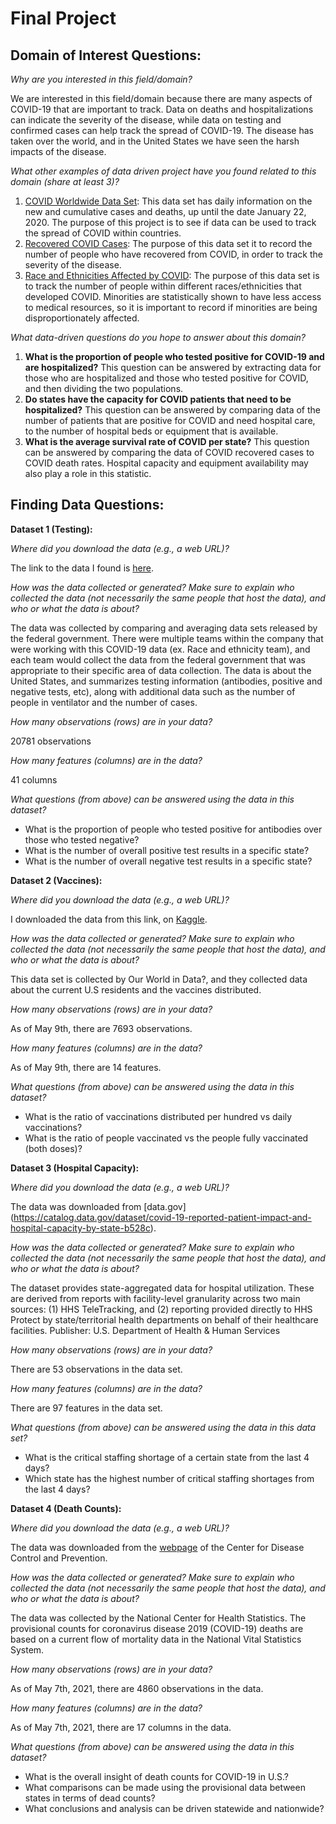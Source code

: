 # Final Project
## **Domain of Interest Questions:**
_Why are you interested in this field/domain?_

We are interested in this field/domain because there are many aspects of COVID-19 that are important to track. Data on deaths and hospitalizations can indicate   the severity of the disease, while data on testing and confirmed cases can help track the spread of COVID-19. The disease has taken over the world, and in the United States we have seen the harsh impacts of the disease.

_What other examples of data driven project have you found related to this domain (share at least 3)?_
1. [COVID Worldwide Data Set](https://www.kaggle.com/sudalairajkumar/novel-corona-virus-2019-dataset): This data set has daily information on the new and cumulative cases and deaths, up until the date January 22, 2020. The purpose of this project is to see if data can be used to track the spread of COVID within countries.
2. [Recovered COVID Cases](https://data.humdata.org/dataset/novel-coronavirus-2019-ncov-cases): The purpose of this data set it to record the number of people who have recovered from COVID, in order to track the severity of the disease.
3. [Race and Ethnicities Affected by COVID](https://data.world/liz-friedman/covid-racial-data-tracker-from-the-covid-tracking-project): The purpose of this data set is to track the number of people within different races/ethnicities that developed COVID. Minorities are statistically shown to have less access to medical resources, so it is important to record if minorities are being disproportionately affected. 

_What data-driven questions do you hope to answer about this domain?_
1. **What is the proportion of people who tested positive for COVID-19 and are hospitalized?** This question can be answered by extracting data for those who are hospitalized and those who tested positive for COVID, and then dividing the two populations.
2. **Do states have the capacity for COVID patients that need to be hospitalized?** This question can be answered by comparing data of the number of patients that are positive for COVID and need hospital care, to the number of hospital beds or equipment that is available.
3. **What is the average survival rate of COVID per state?** This question can be answered by comparing the data of COVID recovered cases to COVID death rates. Hospital capacity and equipment availability may also play a role in this statistic.

## **Finding Data Questions:**

**Dataset 1 (Testing):**

_Where did you download the data (e.g., a web URL)?_

The link to the data I found is [here](https://covidtracking.com/data/download).

_How was the data collected or generated? Make sure to explain who collected the data (not necessarily the same people that host the data), and who or what the data is about?_

The data was collected by comparing and averaging data sets released by the federal government. There were multiple teams within the company that were working with this COVID-19 data (ex. Race and ethnicity team), and each team would collect the data from the federal government that was appropriate to their specific area of data collection. The data is about the United States, and summarizes testing information (antibodies, positive and negative tests, etc), along with additional data such as the number of people in ventilator and the number of cases. 

_How many observations (rows) are in your data?_

20781 observations

_How many features (columns) are in the data?_

41 columns

_What questions (from above) can be answered using the data in this dataset?_
- What is the proportion of people who tested positive for antibodies over those who tested negative?
- What is the number of overall positive test results in a specific state?
- What is the number of overall negative test results in a specific state?

**Dataset 2 (Vaccines):**

_Where did you download the data (e.g., a web URL)?_

I downloaded the data from this link, on [Kaggle](https://www.kaggle.com/paultimothymooney/usa-covid19-vaccinations).

_How was the data collected or generated? Make sure to explain who collected the data (not necessarily the same people that host the data), and who or what the data is about?_

This data set is collected by Our World in Data?, and they collected data about the current U.S residents and the vaccines distributed.

_How many observations (rows) are in your data?_

As of May 9th, there are 7693 observations.

_How many features (columns) are in the data?_

As of May 9th, there are 14 features.

_What questions (from above) can be answered using the data in this dataset?_
- What is the ratio of vaccinations distributed per hundred vs daily vaccinations?
- What is the ratio of people vaccinated vs the people fully vaccinated (both doses)?

**Dataset 3 (Hospital Capacity):**

_Where did you download the data (e.g., a web URL)?_

The data was downloaded from [data.gov]
(https://catalog.data.gov/dataset/covid-19-reported-patient-impact-and-hospital-capacity-by-state-b528c).

_How was the data collected or generated? Make sure to explain who collected the data (not necessarily the same people that host the data), and who or what the data is about?_

The dataset provides state-aggregated data for hospital utilization. These are derived from reports with facility-level granularity across two main sources: (1) HHS TeleTracking, and (2) reporting provided directly to HHS Protect by state/territorial health departments on behalf of their healthcare facilities.
Publisher: U.S. Department of Health & Human Services

_How many observations (rows) are in your data?_

There are 53 observations in the data set.

_How many features (columns) are in the data?_

There are 97 features in the data set.

_What questions (from above) can be answered using the data in this data set?_
- What is the critical staffing shortage of a certain state from the last 4 days?
- Which state has the highest number of critical staffing shortages from the last 4 days?

**Dataset 4 (Death Counts):**

_Where did you download the data (e.g., a web URL)?_

The data was downloaded from the [webpage](https://data.cdc.gov/NCHS/Provisional-COVID-19-Death-Counts-by-Week-Ending-D/r8kw-7aab) of the Center for Disease Control and Prevention.

_How was the data collected or generated? Make sure to explain who collected the data (not necessarily the same people that host the data), and who or what the data is about?_

The data was collected by the National Center for Health Statistics. The provisional counts for coronavirus disease 2019 (COVID-19) deaths are based on a current flow of mortality data in the National Vital Statistics System.

_How many observations (rows) are in your data?_

As of May 7th, 2021, there are 4860 observations in the data.

_How many features (columns) are in the data?_

As of May 7th, 2021, there are 17 columns in the data.

_What questions (from above) can be answered using the data in this dataset?_
- What is the overall insight of death counts for COVID-19 in U.S.?
- What comparisons can be made using the provisional data between states in terms of dead counts?
- What conclusions and analysis can be driven statewide and nationwide?
